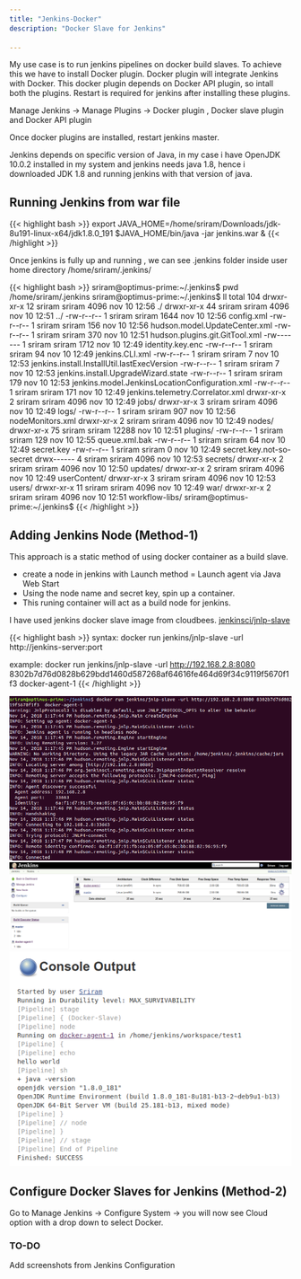 ```yaml
---
title: "Jenkins-Docker"
description: "Docker Slave for Jenkins"

---
```


My use case is to run jenkins pipelines on docker build slaves. To achieve this we have to install Docker plugin.
Docker plugin will integrate Jenkins with Docker. This docker plugin depends on Docker API plugin, so intall both the plugins. Restart is required for jenkins after installing these plugins.

Manage Jenkins -> Manage Plugins -> Docker plugin , Docker slave plugin and Docker API plugin

Once docker plugins are installed, restart jenkins master.  

Jenkins depends on specific version of Java, in my case i have OpenJDK 10.0.2 installed in my system and
jenkins needs java 1.8, hence i downloaded JDK 1.8 and running jenkins with that version of java.  

## Running Jenkins from war file

{{< highlight bash >}}
export JAVA_HOME=/home/sriram/Downloads/jdk-8u191-linux-x64/jdk1.8.0_191
$JAVA_HOME/bin/java -jar jenkins.war &
{{< /highlight >}}

Once jenkins is fully up and running , we can see .jenkins folder inside user home directory
/home/sriram/.jenkins/

{{< highlight bash >}}
sriram@optimus-prime:~/.jenkins$ pwd
/home/sriram/.jenkins
sriram@optimus-prime:~/.jenkins$ ll
total 104
drwxr-xr-x 12 sriram sriram  4096 nov 10 12:56 ./
drwxr-xr-x 44 sriram sriram  4096 nov 10 12:51 ../
-rw-r--r--  1 sriram sriram  1644 nov 10 12:56 config.xml
-rw-r--r--  1 sriram sriram   156 nov 10 12:56 hudson.model.UpdateCenter.xml
-rw-r--r--  1 sriram sriram   370 nov 10 12:51 hudson.plugins.git.GitTool.xml
-rw-------  1 sriram sriram  1712 nov 10 12:49 identity.key.enc
-rw-r--r--  1 sriram sriram    94 nov 10 12:49 jenkins.CLI.xml
-rw-r--r--  1 sriram sriram     7 nov 10 12:53 jenkins.install.InstallUtil.lastExecVersion
-rw-r--r--  1 sriram sriram     7 nov 10 12:53 jenkins.install.UpgradeWizard.state
-rw-r--r--  1 sriram sriram   179 nov 10 12:53 jenkins.model.JenkinsLocationConfiguration.xml
-rw-r--r--  1 sriram sriram   171 nov 10 12:49 jenkins.telemetry.Correlator.xml
drwxr-xr-x  2 sriram sriram  4096 nov 10 12:49 jobs/
drwxr-xr-x  3 sriram sriram  4096 nov 10 12:49 logs/
-rw-r--r--  1 sriram sriram   907 nov 10 12:56 nodeMonitors.xml
drwxr-xr-x  2 sriram sriram  4096 nov 10 12:49 nodes/
drwxr-xr-x 75 sriram sriram 12288 nov 10 12:51 plugins/
-rw-r--r--  1 sriram sriram   129 nov 10 12:55 queue.xml.bak
-rw-r--r--  1 sriram sriram    64 nov 10 12:49 secret.key
-rw-r--r--  1 sriram sriram     0 nov 10 12:49 secret.key.not-so-secret
drwx------  4 sriram sriram  4096 nov 10 12:53 secrets/
drwxr-xr-x  2 sriram sriram  4096 nov 10 12:50 updates/
drwxr-xr-x  2 sriram sriram  4096 nov 10 12:49 userContent/
drwxr-xr-x  3 sriram sriram  4096 nov 10 12:53 users/
drwxr-xr-x 11 sriram sriram  4096 nov 10 12:49 war/
drwxr-xr-x  2 sriram sriram  4096 nov 10 12:51 workflow-libs/
sriram@optimus-prime:~/.jenkins$
{{< /highlight >}}

## Adding Jenkins Node (Method-1)

This approach is a static method of using docker container as a build slave.

* create a node in jenkins with Launch method = Launch agent via Java Web Start
* Using the node name and secret key, spin up a container.
* This runing container will act as a build node for jenkins. 

I have used jenkins docker slave image from cloudbees.
[jenkinsci/jnlp-slave](https://hub.docker.com/r/jenkinsci/jnlp-slave/)

{{< highlight bash >}}
syntax:
docker run jenkins/jnlp-slave -url http://jenkins-server:port <secret> <agent name>

example:
docker run jenkins/jnlp-slave -url http://192.168.2.8:8080 8302b7d76d0828b629bdd1460d587268af64616fe464d69f34c9119f5670f1f3 docker-agent-1
{{< /highlight >}}

![](/images/Jenkins/docker-slave-1.png)
![](/images/Jenkins/docker-slave-2.png)
![](/images/Jenkins/docker-slave-3.png)

## Configure Docker Slaves for Jenkins (Method-2)

Go to Manage Jenkins -> Configure System -> you will now see Cloud option with a drop down to select Docker.

### TO-DO

Add screenshots from Jenkins Configuration  
